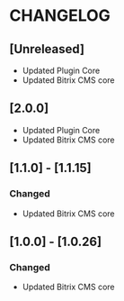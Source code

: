 # CHANGELOG

## [Unreleased]
- Updated Plugin Core
- Updated Bitrix CMS core

## [2.0.0]
- Updated Plugin Core
- Updated Bitrix CMS core

## [1.1.0] - [1.1.15]
### Changed
- Updated Bitrix CMS core

## [1.0.0] - [1.0.26]
### Changed
- Updated Bitrix CMS core